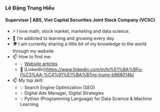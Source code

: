 ### Lê Đặng Trung Hiếu
#### Supervisor | ABS, Viet Capital Securities Joint Stock Company (VCSC)
- :zap: I love math, stock market, marketing and data science.
- 🌱 I’m addicted to learning and growing every day
- :earth_africa: I am currently sharing a little bit of my knowledge to the world through my website
- 📫 How to find me: 
  - :bulb: [Website articles](http://cafechungkhoan.com/)
  - :office: [LinkedIn](https://www.linkedin.com/in/hi%E1%BA%BFu-l%C3%AA-%C4%91%E1%BA%B7ng-trung-b968014b/
- 📫 My top skill: 
  - :bulb: Search Engine Optimization (SEO)
  - :bulb: Digital Ads Manager, Digital Strategies
  - :bulb: Python (Programming Language) for Data Science & Machine Learning
  
  

